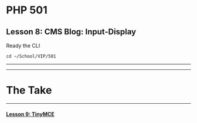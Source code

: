 # PHP 501
## Lesson 8: CMS Blog: Input-Display

Ready the CLI

`cd ~/School/VIP/501`

___


___

# The Take

___

#### [Lesson 9: TinyMCE](https://github.com/inkVerb/vip/blob/master/501-php/Lesson-09.md)
